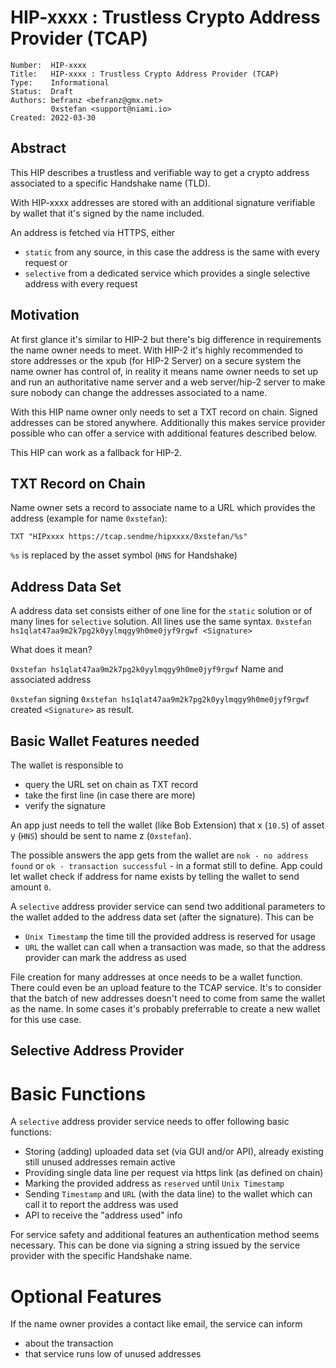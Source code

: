 # HIP-xxxx : Trustless Crypto Address Provider (TCAP)

```
Number:  HIP-xxxx
Title:   HIP-xxxx : Trustless Crypto Address Provider (TCAP)
Type:    Informational
Status:  Draft
Authors: befranz <befranz@gmx.net>
         0xstefan <support@niami.io>
Created: 2022-03-30
```

## Abstract

This HIP describes a trustless and verifiable way to get a crypto address associated to a specific Handshake name (TLD).

With HIP-xxxx addresses are stored with an additional signature verifiable by wallet that it's signed by the name included.

An address is fetched via HTTPS, either
- `static`    from any source, in this case the address is the same with every request or
- `selective` from a dedicated service which provides a single selective address with every request

## Motivation

At first glance it's similar to HIP-2 but there's big difference in requirements the name owner needs to meet. With HIP-2 it's highly recommended to store addresses or the xpub (for HIP-2 Server) on a secure system the name owner has control of, in reality it means name owner needs to set up and run an authoritative name server and a web server/hip-2 server to make sure nobody can change the addresses associated to a name.

With this HIP name owner only needs to set a TXT record on chain. Signed addresses can be stored anywhere. Additionally this makes service provider possible who can offer a service with additional features described below.

This HIP can work as a fallback for HIP-2.

## TXT Record on Chain

Name owner sets a record to associate name to a URL which provides the address (example for name `0xstefan`):

```TXT "HIPxxxx https://tcap.sendme/hipxxxx/0xstefan/%s"```

`%s` is replaced by the asset symbol (`HNS` for Handshake)

## Address Data Set

A address data set consists either of one line for the `static` solution or of many lines for `selective` solution. All lines use the same syntax.
```0xstefan hs1qlat47aa9m2k7pg2k0yylmqgy9h0me0jyf9rgwf <Signature>```

What does it mean?

`0xstefan hs1qlat47aa9m2k7pg2k0yylmqgy9h0me0jyf9rgwf` Name and associated address

`0xstefan` signing `0xstefan hs1qlat47aa9m2k7pg2k0yylmqgy9h0me0jyf9rgwf` created `<Signature>` as result.

## Basic Wallet Features needed

The wallet is responsible to
- query the URL set on chain as TXT record
- take the first line (in case there are more)
- verify the signature

An app just needs to tell the wallet (like Bob Extension) that x (`10.5`) of asset y (`HNS`) should be sent to name z (`0xstefan`).

The possible answers the app gets from the wallet are `nok - no address found` or `ok - transaction successful` - in a format still to define. App could let wallet check if address for name exists by telling the wallet to send amount `0`.

A `selective` address provider service can send two additional parameters to the wallet added to the address data set (after the signature). This can be

- `Unix Timestamp` the time till the provided address is reserved for usage
- `URL` the wallet can call when a transaction was made, so that the address provider can mark the address as used

File creation for many addresses at once needs to be a wallet function. There could even be an upload feature to the TCAP service. It's to consider that the batch of new addresses doesn't need to come from same the wallet as the name. In some cases it's probably preferrable to create a new wallet for this use case.

## Selective Address Provider

# Basic Functions

A `selective` address provider service needs to offer following basic functions:
- Storing (adding) uploaded data set (via GUI and/or API), already existing still unused addresses remain active
- Providing single data line per request via https link (as defined on chain)
- Marking the provided address as `reserved` until `Unix Timestamp`
- Sending `Timestamp` and `URL` (with the data line) to the wallet which can call it to report the address was used
- API to receive the "address used" info

For service safety and additional features an authentication method seems necessary. This can be done via signing a string issued by the service provider with the specific Handshake name.

# Optional Features
If the name owner provides a contact like email, the service can inform
- about the transaction
- that service runs low of unused addresses
